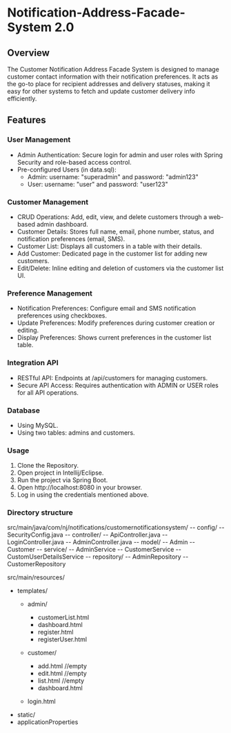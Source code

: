 # Notification-Address-Facade-System 2.0

## Overview
The Customer Notification Address Facade System is designed to manage customer contact information with their notification preferences. It acts as the go-to place for recipient addresses and delivery statuses, making it easy for other systems to fetch and update customer delivery info efficiently.

## Features

### User Management
- Admin Authentication: Secure login for admin and user roles with Spring Security and role-based access control.
- Pre-configured Users (in data.sql):
  - Admin: username: "superadmin" and password: "admin123"
  - User: username: "user" and password: "user123"

### Customer Management
- CRUD Operations: Add, edit, view, and delete customers through a web-based admin dashboard.
- Customer Details: Stores full name, email, phone number, status, and notification preferences (email, SMS).
- Customer List: Displays all customers in a table with their details.
- Add Customer: Dedicated page in the customer list for adding new customers.
- Edit/Delete: Inline editing and deletion of customers via the customer list UI.

### Preference Management
- Notification Preferences: Configure email and SMS notification preferences using checkboxes.
- Update Preferences: Modify preferences during customer creation or editing.
- Display Preferences: Shows current preferences in the customer list table.

### Integration API
- RESTful API: Endpoints at /api/customers for managing customers.
- Secure API Access: Requires authentication with ADMIN or USER roles for all API operations.

### Database
- Using MySQL.
- Using two tables: admins and customers.

### Usage
1. Clone the Repository.
2. Open project in Intellij/Eclipse.
3. Run the project via Spring Boot.
4. Open http://localhost:8080 in your browser.
5. Log in using the credentials mentioned above.

### Directory structure
src/main/java/com/nj/notifications/customernotificationsystem/
-- config/
  -- SecurityConfig.java
-- controller/
  -- ApiController.java
  -- LoginController.java
  -- AdminController.java
-- model/
  -- Admin
  -- Customer
-- service/
  -- AdminService
  -- CustomerService
  -- CustomUserDetailsService
-- repository/
  -- AdminRepository
  -- CustomerRepository

src/main/resources/
- templates/
  - admin/
    - customerList.html
    - dashboard.html
    - register.html
    - registerUser.html
       
  - customer/
    - add.html    //empty
    - edit.html   //empty
    - list.html   //empty
    - dashboard.html
  - login.html
- static/
- applicationProperties









